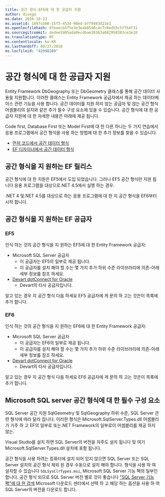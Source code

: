 ```yaml
---
title: 공간 형식-EF6에 대 한 공급자 지원
author: divega
ms.date: 2016-10-23
ms.assetid: 1097cb00-15f5-453d-90ed-bff9403d23e3
ms.openlocfilehash: 07eeecb5f5e3e3eab8548c4c7c0ed55c5ffb4f31
ms.sourcegitcommit: dadee5905ada9ecdbae28363a682950383ce3e10
ms.translationtype: MT
ms.contentlocale: ko-KR
ms.lasthandoff: 08/27/2018
ms.locfileid: "42998289"
---
```

# <a name="provider-support-for-spatial-types"></a>공간 형식에 대 한 공급자 지원
Entity Framework DbGeography 또는 DbGeometry 클래스를 통해 공간 데이터 사용을 지원합니다. 이러한 클래스는 Entity Framework 공급자에서 제공 하는 데이터베이스 관련 기능을 사용 합니다. 공간 데이터를 지원 하지 않는 공급자 및 않는 공간 형식 어셈블리의 설치와 같은 추가 필수 구성 요소에 있을 수 있습니다. 공간 형식에 대 한 공급자 지원에 대 한 자세한 내용은 아래에 제공 됩니다.  

Code first, Database First 또는 Model First에 대 한 다른 하나는 두 가지 연습에서 응용 프로그램에서 공간 형식을 사용 하는 방법에 대 한 추가 정보를 찾을 수 있습니다.  

- [먼저 코드에서 공간 데이터 형식](~/ef6/modeling/code-first/data-types/spatial.md)  
- [EF 디자이너에서 공간 데이터 형식](~/ef6/modeling/designer/data-types/spatial.md)  

## <a name="ef-releases-that-support-spatial-types"></a>공간 형식을 지 원하는 EF 릴리스  

공간 형식에 대 한 지원은 EF5에서 도입 되었습니다. 그러나 EF5 공간 형식만 지원 됩니다 응용 프로그램을 대상으로.NET 4.5에서 실행 하는 경우.  

.NET 4 및.NET 4.5를 대상으로 하는 응용 프로그램에 대 한 지 공간 형식을 EF6부터 시작 합니다.  

## <a name="ef-providers-that-support-spatial-types"></a>공간 형식을 지 원하는 EF 공급자  

### <a name="ef5"></a>EF5  

인식 하는 것의 공간 형식을 지 원하는 EF5에 대 한 Entity Framework 공급자:  

- Microsoft SQL Server 공급자  
    - 이 공급자는 EF5의 일부로 제공 됩니다.  
    - 이 공급자를 설치 해야 할 수는 몇 가지 추가 하위 수준 라이브러리에 의존-아래 세부 정보를 참조 하세요.  
- [Devart dotConnect for Oracle](http://www.devart.com/dotconnect/oracle/)  
    - Devart의 타사 공급자입니다.  

알고 있는 경우 지 공간 형식 다음 하세요 EF5 공급자에 게 문의 하 고는 것은이 목록에 추가 합니다.  

### <a name="ef6"></a>EF6  

인식 하는 것의 공간 형식을 지 원하는 EF6에 대 한 Entity Framework 공급자:  

- Microsoft SQL Server 공급자  
    - 이 공급자는 EF6의 일부로 제공 됩니다.  
    - 이 공급자를 설치 해야 할 수는 몇 가지 추가 하위 수준 라이브러리에 의존-아래 세부 정보를 참조 하세요.  
- [Devart dotConnect for Oracle](http://www.devart.com/dotconnect/oracle/)  
    - Devart의 타사 공급자입니다.  

알고 있는 경우 지 공간 형식 다음 하세요 EF6 공급자에 게 문의 하 고는 것은이 목록에 추가 합니다.  

## <a name="prerequisites-for-spatial-types-with-microsoft-sql-server"></a>Microsoft SQL server 공간 형식에 대 한 필수 구성 요소  

SQL Server 공간 지원 SqlGeometry 및 SqlGeography 하위 수준, SQL Server 관련 형식에 따라 달라 집니다. 이러한 형식은 Microsoft.SqlServer.Types.dll 어셈블리가 거주 하 고 EF의 일부로 또는.NET Framework의 일부로이 어셈블리를 제공 하지 않는.  

Visual Studio를 설치 하면 SQL Server의 버전을 자주도 설치 됩니다 및 여기 Microsoft.SqlServer.Types.dll 설치에 포함 됩니다.  

공간 형식을 사용 하려는 컴퓨터에 설치 되어 있지 않으면 SQL Server 또는 SQL Server 설치의 공간 형식 제외 된 경우 수동으로 설치 해야 합니다. 형식을 사용 하 여 설치할 수 있습니다 `SQLSysClrTypes.msi`, Microsoft SQL Server 기능 팩의 일부인 합니다. 공간 형식 되므로 SQL Server 버전 별로 것이 좋습니다 ["SQL Server 기능 팩"에 대 한 검색](https://www.microsoft.com/en-us/search/result.aspx?q=sql+server+feature+pack) Microsoft 다운로드 센터에서 선택 하 고 해당 하는 옵션을 사용 하 여 SQL Server의 버전을 다운로드 합니다.
